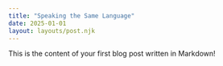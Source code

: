 ```yaml
---
title: "Speaking the Same Language"
date: 2025-01-01
layout: layouts/post.njk
---
```


This is the content of your first blog post written in Markdown!
